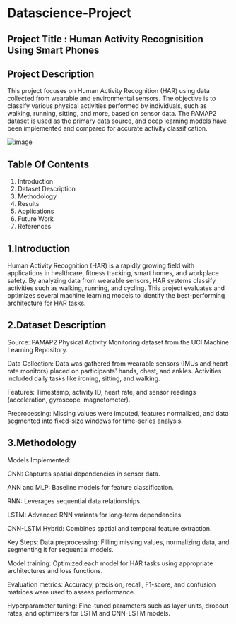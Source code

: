 # Datascience-Project
## Project Title : Human Activity Recognisition Using Smart Phones

## Project Description  
This project focuses on Human Activity Recognition (HAR) using data collected from wearable and environmental sensors. The objective is to classify various physical activities performed by individuals, such as walking, running, sitting, and more, based on sensor data. The PAMAP2 dataset is used as the primary data source, and deep learning models have been implemented and compared for accurate activity classification.

![image](https://github.com/user-attachments/assets/7ec1cb98-f0f8-4667-9fba-44d003e73af9)

## Table Of Contents
1. Introduction
2. Dataset Description
3. Methodology
4. Results
5. Applications
6. Future Work
7. References

## 1.Introduction
Human Activity Recognition (HAR) is a rapidly growing field with applications in healthcare, fitness tracking, smart homes, and workplace safety. By analyzing data from wearable sensors, HAR systems classify activities such as walking, running, and cycling. This project evaluates and optimizes several machine learning models to identify the best-performing architecture for HAR tasks.

## 2.Dataset Description

Source: PAMAP2 Physical Activity Monitoring dataset from the UCI Machine Learning Repository.

Data Collection: Data was gathered from wearable sensors (IMUs and heart rate monitors) placed on participants' hands, chest, and ankles. Activities included daily tasks like ironing, sitting, and walking.

Features: Timestamp, activity ID, heart rate, and sensor readings (acceleration, gyroscope, magnetometer).

Preprocessing: Missing values were imputed, features normalized, and data segmented into fixed-size windows for time-series analysis.

## 3.Methodology

Models Implemented:

CNN: Captures spatial dependencies in sensor data.

ANN and MLP: Baseline models for feature classification.

RNN: Leverages sequential data relationships.

LSTM: Advanced RNN variants for long-term dependencies.

CNN-LSTM Hybrid: Combines spatial and temporal feature extraction.

Key Steps:
Data preprocessing: Filling missing values, normalizing data, and segmenting it for sequential models.

Model training: Optimized each model for HAR tasks using appropriate architectures and loss functions.

Evaluation metrics: Accuracy, precision, recall, F1-score, and confusion matrices were used to assess performance.

Hyperparameter tuning: Fine-tuned parameters such as layer units, dropout rates, and optimizers for LSTM and CNN-LSTM models.
